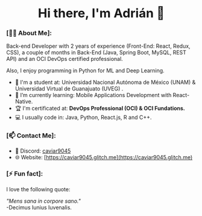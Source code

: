### <div align="center"><h1>Hi there, I'm Adrián 👋</h1></div>  

### [🙋‍♂️ About Me]:
Back-end Developer with 2 years of experience (Front-End: React, Redux, CSS), a couple of months in Back-End (Java, Spring Boot, MySQL, REST API) and an OCI DevOps certified professional.

Also, I enjoy programming in Python for ML and Deep Learning.

- 🏫 I'm a student at: Universidad Nacional Autónoma de México (UNAM) & Universidad Virtual de Guanajuato (UVEG) .
- 📕 I’m currently learning: Mobile Applications Development with React-Native. 
- 🏆 I'm certificated at: <b> DevOps Professional (OCI) & OCI Fundations. </b>
- 💻 I usually code in: Java, Python, React.js, R and C++.

### [📫 Contact Me]:

- 💭 Discord: [caviar9045](https://discordapp.com/users/485235416673419266)
- 🌐 Website: [https://caviar9045.glitch.me](https://caviar9045.glitch.me)

### [⚡ Fun fact]:

I love the following quote:

<i>"Mens sana in corpore sano."</i> <br/>
-Decimus Iunius Iuvenalis.

<!--
**Caviar9045/Caviar9045** is a ✨ _special_ ✨ repository because its `README.md` (this file) appears on your GitHub profile.

Here are some ideas to get you started:

- 🔭 I’m currently working on ...
- 🌱 I’m currently learning ...
- 👯 I’m looking to collaborate on ...
- 🤔 I’m looking for help with ...
- 💬 Ask me about ...
- 📫 How to reach me: ...
- 😄 Pronouns: ...
- ⚡ Fun fact: ...
-->
